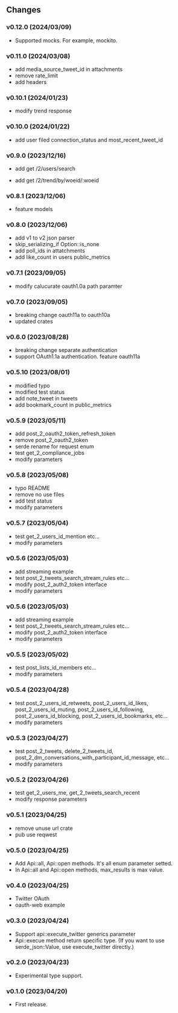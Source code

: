## Changes

### v0.12.0 (2024/03/09)
* Supported mocks. For example, mockito.

### v0.11.0 (2024/03/08)
* add media_source_tweet_id in attachments
* remove rate_limit
* add headers

### v0.10.1 (2024/01/23)
* modify trend response

### v0.10.0 (2024/01/22)
* add user filed connection_status and most_recent_tweet_id

### v0.9.0 (2023/12/16)
* add get /2/users/search
- add get /2/trend/by/woeid/:woeid

### v0.8.1 (2023/12/06)
* feature models

### v0.8.0 (2023/12/06)
* add v1 to v2 json parser
* skip_serializing_if Option::is_none
* add poll_ids in attatchments 
* add like_count in users public_metrics

### v0.7.1 (2023/09/05)
* modify calucurate oauth1.0a path paramter

### v0.7.0 (2023/09/05)
* breaking change oauth11a to oauth10a
* updated crates

### v0.6.0 (2023/08/28)
* breaking change separate authentication
* support OAuth1.1a authentication. feature oauth11a

### v0.5.10 (2023/08/01)
* modified typo
* modified test status
* add note_tweet in tweets
* add bookmark_count in public_metrics

### v0.5.9 (2023/05/11)
* add post_2_oauth2_token_refresh_token
* remove post_2_oauth2_token
* serde rename for request enum
* test get_2_compliance_jobs
* modify parameters

### v0.5.8 (2023/05/08)
* typo README
* remove no use files
* add test status
* modify parameters

### v0.5.7 (2023/05/04)
* test get_2_users_id_mention etc...
* modify parameters

### v0.5.6 (2023/05/03)
* add streaming example
* test post_2_tweets_search_stream_rules etc...
* modify post_2_auth2_token interface
* modify parameters

### v0.5.6 (2023/05/03)
* add streaming example
* test post_2_tweets_search_stream_rules etc...
* modify post_2_auth2_token interface
* modify parameters

### v0.5.5 (2023/05/02)
* test post_lists_id_members etc...
* modify parameters

### v0.5.4 (2023/04/28)
* test post_2_users_id_retweets, post_2_users_id_likes, post_2_users_id_muting, post_2_users_id_following, post_2_users_id_blocking, post_2_users_id_bookmarks, etc...
* modify parameters

### v0.5.3 (2023/04/27)
* test post_2_tweets, delete_2_tweets_id, post_2_dm_conversations_with_participant_id_message, etc...
* modify parameters

### v0.5.2 (2023/04/26)
* test get_2_users_me, get_2_tweets_search_recent
* modify response parameters

### v0.5.1 (2023/04/25)
* remove unuse url crate
* pub use reqwest

### v0.5.0 (2023/04/25)
* Add Api::all, Api::open methods. It's all enum parameter setted.
* In Api::all and Api::open methods, max_results is max value.

### v0.4.0 (2023/04/25)
* Twitter OAuth
* oauth-web example

### v0.3.0 (2023/04/24)
* Support api::execute_twitter generics parameter
* Api::execue method return specific type. (If you want to use serde_json::Value, use execute_twitter directly.)

### v0.2.0 (2023/04/23)
* Experimental type support.

### v0.1.0 (2023/04/20)
* First release.